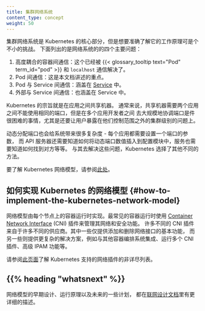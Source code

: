 ```yaml
---
title: 集群网络系统
content_type: concept
weight: 50
---
```


集群网络系统是 Kubernetes 的核心部分，但是想要准确了解它的工作原理可是个不小的挑战。
下面列出的是网络系统的的四个主要问题：

1. 高度耦合的容器间通信：这个已经被 {{< glossary_tooltip text="Pod" term_id="pod" >}}
   和 `localhost` 通信解决了。
2. Pod 间通信：这是本文档讲述的重点。
3. Pod 与 Service 间通信：涵盖在 [Service](/zh-cn/docs/concepts/services-networking/service/) 中。
4. 外部与 Service 间通信：也涵盖在 Service 中。


Kubernetes 的宗旨就是在应用之间共享机器。
通常来说，共享机器需要两个应用之间不能使用相同的端口，但是在多个应用开发者之间
去大规模地协调端口是件很困难的事情，尤其是还要让用户暴露在他们控制范围之外的集群级别的问题上。

动态分配端口也会给系统带来很多复杂度 - 每个应用都需要设置一个端口的参数，
而 API 服务器还需要知道如何将动态端口数值插入到配置模块中，服务也需要知道如何找到对方等等。
与其去解决这些问题，Kubernetes 选择了其他不同的方法。

要了解 Kubernetes 网络模型，请参阅[此处](/zh-cn/docs/concepts/services-networking/)。
## 如何实现 Kubernetes 的网络模型    {#how-to-implement-the-kubernetes-network-model}

网络模型由每个节点上的容器运行时实现。最常见的容器运行时使用
[Container Network Interface](https://github.com/containernetworking/cni) (CNI) 插件来管理其网络和安全功能。
许多不同的 CNI 插件来自于许多不同的供应商。其中一些仅提供添加和删除网络接口的基本功能，
而另一些则提供更复杂的解决方案，例如与其他容器编排系统集成、运行多个 CNI 插件、高级 IPAM 功能等。

请参阅[此页面](/zh-cn/docs/concepts/cluster-administration/addons/#networking-and-network-policy)了解
Kubernetes 支持的网络插件的非详尽列表。

## {{% heading "whatsnext" %}}

网络模型的早期设计、运行原理以及未来的一些计划，
都在[联网设计文档](https://git.k8s.io/design-proposals-archive/network/networking.md)里有更详细的描述。
